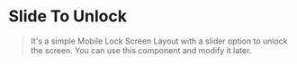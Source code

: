 # Slide To Unlock
> It's a simple Mobile Lock Screen Layout with a slider option to unlock the screen. You can use this component and modify it later.